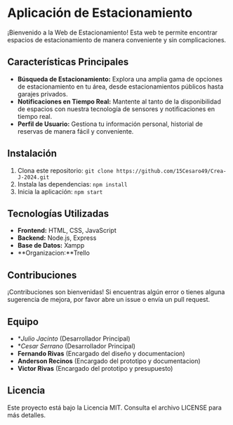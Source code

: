 # Aplicación de Estacionamiento

¡Bienvenido a la Web de Estacionamiento! Esta web te permite encontrar espacios de estacionamiento de manera conveniente y sin complicaciones.

## Características Principales

- **Búsqueda de Estacionamiento:** Explora una amplia gama de opciones de estacionamiento en tu área, desde estacionamientos públicos hasta garajes privados.
- **Notificaciones en Tiempo Real:** Mantente al tanto de la disponibilidad de espacios con nuestra tecnología de sensores y notificaciones en tiempo real.
- **Perfil de Usuario:** Gestiona tu información personal, historial de reservas de manera fácil y conveniente.

## Instalación

1. Clona este repositorio: `git clone https://github.com/15Cesaro49/Crea-J-2024.git`
3. Instala las dependencias: `npm install`
4. Inicia la aplicación: `npm start`

## Tecnologías Utilizadas

- **Frontend:** HTML, CSS, JavaScript
- **Backend:** Node.js, Express
- **Base de Datos:** Xampp
- **Organizacion:**Trello 

## Contribuciones

¡Contribuciones son bienvenidas! Si encuentras algún error o tienes alguna sugerencia de mejora, por favor abre un issue o envía un pull request.

## Equipo

- **Julio Jacinto* (Desarrollador Principal)
- **Cesar Serrano* (Desarrollador Principal)
- **Fernando Rivas** (Encargado del diseño y documentacion)
- **Anderson Recinos** (Encargado del prototipo y documentacion)
- **Victor Rivas** (Encargado del prototipo y presupuesto)

## Licencia

Este proyecto está bajo la Licencia MIT. Consulta el archivo LICENSE para más detalles.
